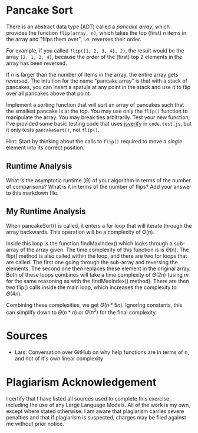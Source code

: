 # Pancake Sort

There is an abstract data type (ADT) called a *pancake array*, which provides
the function `flip(array, n)`, which takes the top (first) $n$ items in the
array and "flips them over", i.e. reverses their order.

For example, if you called `flip([1, 2, 3, 4], 2)`, the result would
be the array  `[2, 1, 3, 4]`, because the order of the (first) top 2
elements in the array has been reversed.

If $n$ is larger than the number of items in the array, the entire array gets
reversed. The intuition for the name "pancake array" is that with a stack of
pancakes, you can insert a spatula at any point in the stack and use it to flip
over all pancakes above that point.

Implement a sorting function that will sort an array of pancakes such that the
smallest pancake is at the top. You may use only the `flip()` function to
manipulate the array. You may break ties arbitrarily. Test your new function;
I've provided some basic testing code that uses
[jsverify](https://jsverify.github.io/) in `code.test.js`, but it only tests
`pancakeSort()`, not `flip()`.

Hint: Start by thinking about the calls to `flip()` required to move a *single*
element into its correct position.

## Runtime Analysis

What is the asymptotic runtime ($\Theta$) of your algorithm in terms of the
number of comparisons? What is it in terms of the number of flips? Add your
answer to this markdown file.

## My Runtime Analysis

When pancakeSort() is called, it enters a for loop that will iterate through
 the array backwards. This operation will be a complexity of $\Theta(n)$. 

Inside this loop is the function findMaxIndex() which looks through a sub-array 
of the array given. The time complexity of this function is is $\Theta(n)$.
The flip() method is also called within the loop, and there are two for loops that 
are called. The first one going through the sub-array and reversing the elements. 
The second one then replaces these element in the original array. Both of these 
loops combines will take a time complexity of $\Theta(2n)$ (using $m$ for the same 
reasoning as with the findMaxIndex() method). There are then two flip() calls 
inside the main loop, which increases the complexity to $\Theta(4n)$.

Combining these complexities, we get $\Theta(n*5n)$. Ignoring constants, this 
can simplify down to $\Theta(n*n)$ or $\Theta(n^2)$ for the final complexity.


# Sources

- Lars: Conversation over GitHub on why help functions are in terms of n, 
        and not of it's own linear complexity

# Plagiarism Acknowledgement

I certify that I have listed all sources used to complete this exercise, 
including the use of any Large Language Models. All of the work is my own, 
except where stated otherwise. I am aware that plagiarism carries severe 
penalties and that if plagiarism is suspected, charges may be filed against 
me without prior notice.